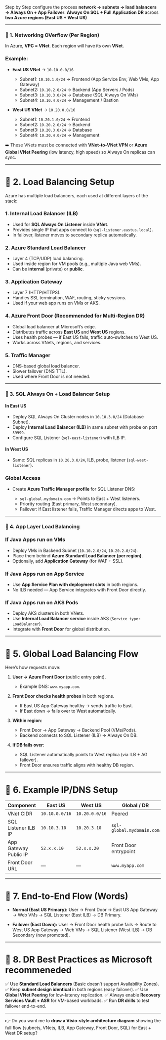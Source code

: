 Step by Step configure the process **network → subnets → load balancers → Always On + App Failover**.
**Always On SQL + Full Application DR** across **two Azure regions (East US + West US)**

---

### 🔹 1. Networking OVerflow (Per Region)

In Azure, **VPC = VNet**. Each region will have its own **VNet**.

### Example:

* **East US VNet** → `10.10.0.0/16`

  * Subnet1: `10.10.1.0/24` → Frontend (App Service Env, Web VMs, App Gateway)
  * Subnet2: `10.10.2.0/24` → Backend (App Servers / Pods)
  * Subnet3: `10.10.3.0/24` → Database (SQL Always On VMs)
  * Subnet4: `10.10.4.0/24` → Management / Bastion

* **West US VNet** → `10.20.0.0/16`

  * Subnet1: `10.20.1.0/24` → Frontend
  * Subnet2: `10.20.2.0/24` → Backend
  * Subnet3: `10.20.3.0/24` → Database
  * Subnet4: `10.20.4.0/24` → Management

➡️ These VNets must be connected with **VNet-to-VNet VPN** or **Azure Global VNet Peering** (low latency, high speed) so Always On replicas can sync.

---

# 🔹 2. Load Balancing Setup 

Azure has multiple load balancers, each used at different layers of the stack:

### 1. **Internal Load Balancer (ILB)**

* Used for **SQL Always On Listener** inside **VNet**.
* Provides single IP that apps connect to (`sql-listener.eastus.local`).
* In failover, listener moves to secondary replica automatically.

### 2. **Azure Standard Load Balancer**

* Layer 4 (TCP/UDP) load balancing.
* Used inside region for VM pools (e.g., multiple Java web VMs).
* Can be **internal** (private) or **public**.

### 3. **Application Gateway**

* Layer 7 (HTTP/HTTPS).
* Handles SSL termination, WAF, routing, sticky sessions.
* Used if your web app runs on VMs or AKS.

### 4. **Azure Front Door (Recommended for Multi-Region DR)**

* Global load balancer at Microsoft’s edge.
* Distributes traffic across **East US** and **West US** regions.
* Uses health probes — if East US fails, traffic auto-switches to West US.
* Works across VNets, regions, and services.

### 5. **Traffic Manager**

* DNS-based global load balancer.
* Slower failover (DNS TTL).
* Used where Front Door is not needed.

---

### 🔹 3. SQL Always On + Load Balancer Setup

#### In **East US**

* Deploy SQL Always On Cluster nodes in `10.10.3.0/24` (Database Subnet).
* Deploy **Internal Load Balancer (ILB)** in same subnet with probe on port `59999`.
* Configure SQL Listener (`sql-east-listener`) with ILB IP.

#### In **West US**

* Same: SQL replicas in `10.20.3.0/24`, ILB, probe, listener (`sql-west-listener`).

### Global Access

* Create **Azure Traffic Manager profile** for SQL Listener DNS:

  * `sql-global.mydomain.com` → Points to East + West listeners.
  * Priority routing (East primary, West secondary).
  * Failover: If East listener fails, Traffic Manager directs apps to West.

---

### 🔹 4. App Layer Load Balancing

### If Java Apps run on **VMs**

* Deploy VMs in Backend Subnet (`10.10.2.0/24`, `10.20.2.0/24`).
* Place them behind **Azure Standard Load Balancer (per region)**.
* Optionally, add **Application Gateway** (for WAF + SSL).

### If Java Apps run on **App Service**

* Use **App Service Plan with deployment slots** in both regions.
* No ILB needed — App Service integrates with Front Door directly.

### If Java Apps run on **AKS Pods**

* Deploy AKS clusters in both VNets.
* Use **Internal Load Balancer service** inside AKS (`Service type: LoadBalancer`).
* Integrate with **Front Door** for global distribution.

---

# 🔹 5. Global Load Balancing Flow

Here’s how requests move:

1. **User → Azure Front Door** (public entry point).

   * Example DNS: `www.myapp.com`.

2. **Front Door checks health probes** in both regions.

   * If East US App Gateway healthy → sends traffic to East.
   * If East down → fails over to West automatically.

3. **Within region**:

   * Front Door → App Gateway → Backend Pool (VMs/Pods).
   * Backend connects to SQL Listener (ILB) → Always On DB.

4. **If DB fails over**:

   * SQL Listener automatically points to West replica (via ILB + AG failover).
   * Front Door ensures traffic aligns with healthy DB region.

---

# 🔹 6. Example IP/DNS Setup

| Component             | East US        | West US        | Global / DR               |
| --------------------- | -------------- | -------------- | ------------------------- |
| VNet CIDR             | `10.10.0.0/16` | `10.20.0.0/16` | Peered                    |
| SQL Listener ILB IP   | `10.10.3.10`   | `10.20.3.10`   | `sql-global.mydomain.com` |
| App Gateway Public IP | `52.x.x.10`    | `52.x.x.20`    | Front Door entrypoint     |
| Front Door URL        | —              | —              | `www.myapp.com`           |

---

# 🔹 7. End-to-End Flow (Words)

* **Normal (East US Primary):**
  User → Front Door → East US App Gateway → Web VMs → SQL Listener (East ILB) → DB Primary.

* **Failover (East Down):**
  User → Front Door health probe fails → Route to West US App Gateway → Web VMs → SQL Listener (West ILB) → DB Secondary (now promoted).

---

# 🔹 8. DR Best Practices as Microsoft recommeneded 

✅ Use **Standard Load Balancers** (Basic doesn’t support Availability Zones).
✅ Keep **subnet design identical** in both regions (easy failover).
✅ Use **Global VNet Peering** for low-latency replication.
✅ Always enable **Recovery Services Vault + ASR** for VM-based workloads.
✅ Run **DR drills** to test failover end-to-end.

---

👉 Do you want me to **draw a Visio-style architecture diagram** showing the full flow (subnets, VNets, ILB, App Gateway, Front Door, SQL) for East + West DR setup?

